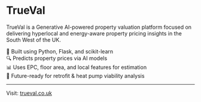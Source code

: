 # TrueVal

TrueVal is a Generative AI-powered property valuation platform focused on delivering hyperlocal and energy-aware property pricing insights in the South West of the UK.

🚀 Built using Python, Flask, and scikit-learn  
🔍 Predicts property prices via AI models  
📊 Uses EPC, floor area, and local features for estimation  
🧠 Future-ready for retrofit & heat pump viability analysis  

---

Visit: [trueval.co.uk](http://trueval.co.uk)  
